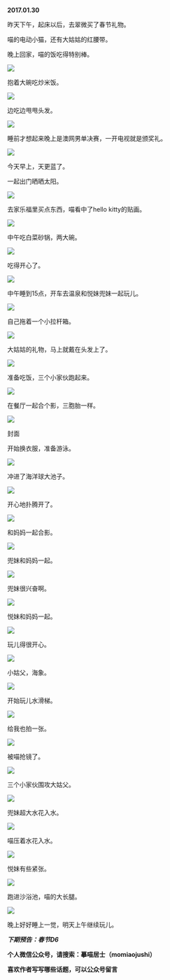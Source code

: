 
          
            
**2017.01.30**

昨天下午，起床以后，去翠微买了春节礼物。

喵的电动小猫，还有大姑姑的红腰带。

晚上回家，喵的饭吃得特别棒。




![](img/51001-4c7b4467764ae6de.jpg)




抱着大碗吃炒米饭。




![](img/51001-65a26102c2d59516.jpg)




边吃边甩甩头发。




![](img/51001-aeb5d2a895640ac9.jpg)




睡前才想起来晚上是澳网男单决赛，一开电视就是颁奖礼。




![](img/51001-7b5d19a5ba4dbd5a.jpg)




今天早上，天更蓝了。

一起出门晒晒太阳。




![](img/51001-8fb918bdf39d44aa.jpg)




去家乐福里买点东西，喵看中了hello kitty的贴画。




![](img/51001-ade61a7c65ff387c.jpg)




中午吃白菜砂锅，两大碗。




![](img/51001-67c0ebcc1eb355f1.jpg)




吃得开心了。




![](img/51001-9b809fa0b2fcf994.jpg)




中午睡到15点，开车去温泉和悦妹兜妹一起玩儿。




![](img/51001-b32541eda813d418.jpg)




自己拖着一个小拉杆箱。




![](img/51001-8577a336589158b4.jpg)




大姑姑的礼物，马上就戴在头发上了。




![](img/51001-238e3185640a5a4c.jpg)




准备吃饭，三个小家伙跑起来。




![](img/51001-d38730420499e956.jpg)




在餐厅一起合个影，三胞胎一样。




![](img/51001-b3803c9fa7c123ac.jpg)

封面


开始换衣服，准备游泳。




![](img/51001-762dc1009d220780.jpg)




冲进了海洋球大池子。




![](img/51001-61353a4f50023498.jpg)




开心地扑腾开了。




![](img/51001-f227bfc2d1576eb2.jpg)




和妈妈一起合影。




![](img/51001-2704667bf1b4a23a.jpg)




兜妹和妈妈一起。




![](img/51001-aab8484f24d934e1.jpg)




兜妹很兴奋啊。




![](img/51001-f23146361b17fa0f.jpg)




悦妹和妈妈一起。




![](img/51001-dab5c32cf2241e8f.jpg)




玩儿得很开心。




![](img/51001-758a8d82785af951.jpg)




小姑父，海象。




![](img/51001-93bdffa0aaf890b3.jpg)




开始玩儿水滑梯。




![](img/51001-975d4e0bdf9745e6.jpg)




给我也拍一张。




![](img/51001-1b58076a07637143.jpg)




被喵抢镜了。




![](img/51001-96bfc9b624939274.jpg)




三个小家伙围攻大姑父。




![](img/51001-9922319951ec54c7.jpg)




兜妹超大水花入水。




![](img/51001-1b1728cb9608060d.jpg)




喵压着水花入水。




![](img/51001-e6f177fbe1aa884d.jpg)




悦妹有些紧张。




![](img/51001-02bd794c30386a62.jpg)




跑进沙浴池，喵的大长腿。




![](img/51001-53307ce4de68c08f.jpg)




晚上好好睡上一觉，明天上午继续玩儿。


***下期预告：春节D6***


**个人微信公众号，请搜索：摹喵居士（momiaojushi）**

**喜欢作者写写哪些话题，可以公众号留言**

          
        